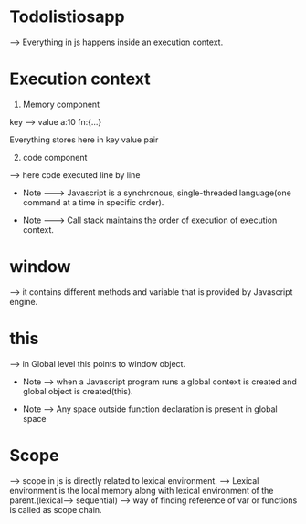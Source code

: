 # Todolistiosapp

--> Everything in js happens inside an execution context.

# Execution context

1) Memory component

key --> value
a:10
fn:{...}

Everything stores here in key value pair

2) code component

--> here code executed line by line


* Note ---> Javascript is a synchronous, single-threaded language(one command at a time in specific order).

* Note ---> Call stack maintains the order of execution of execution context.



# window

--> it contains different methods and variable that  is provided by Javascript engine.

# this 

--> in Global level this points to window object.

* Note --> when a Javascript program runs a global context is created and global object is created(this).

* Note --> Any space outside function declaration is present in global space


# Scope

--> scope in js is directly related to lexical environment.
--> Lexical environment is the local memory along with lexical environment of the parent.(lexical--> sequential)
--> way of finding reference of var or functions is called as scope chain.

